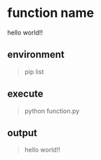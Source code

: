 
# function name

hello world!!

## environment 

> pip list

## execute

> python function.py

## output

> hello world!!

